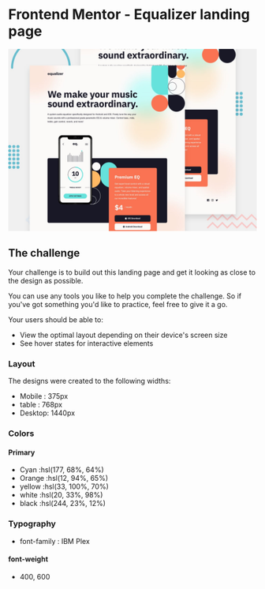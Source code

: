 # Frontend Mentor - Equalizer landing page

![Design preview for the Equalizer landing page coding challenge](./preview.jpg)

## The challenge

Your challenge is to build out this landing page and get it looking as close to the design as possible.

You can use any tools you like to help you complete the challenge. So if you've got something you'd like to practice, feel free to give it a go.
 
Your users should be able to:  

- View the optimal layout depending on their device's screen size  
- See hover states for interactive elements  

### Layout

The designs were created to the following widths:  

- Mobile : 375px  
- table : 768px  
- Desktop: 1440px  

### Colors

#### Primary
    
- Cyan   :hsl(177, 68%, 64%)  
- Orange :hsl(12, 94%, 65%)   
- yellow :hsl(33, 100%, 70%)  
- white  :hsl(20, 33%, 98%)  
- black  :hsl(244, 23%, 12%)  

### Typography

- font-family : IBM Plex  

#### font-weight
- 400, 600  
